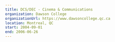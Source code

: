 ```yaml
---
title: DCS/DEC - Cinema & Communications
organization: Dawson College
organizationUrl: https://www.dawsoncollege.qc.ca
location: Montreal, QC
start: 2004-09-01
end: 2006-06-26
---
```

